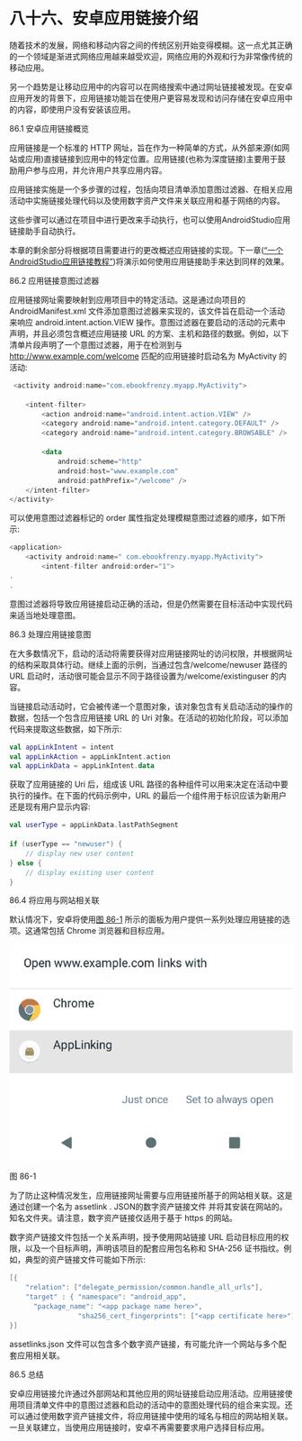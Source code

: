 # 八十六、安卓应用链接介绍

随着技术的发展，网络和移动内容之间的传统区别开始变得模糊。这一点尤其正确的一个领域是渐进式网络应用越来越受欢迎，网络应用的外观和行为非常像传统的移动应用。

另一个趋势是让移动应用中的内容可以在网络搜索中通过网址链接被发现。在安卓应用开发的背景下，应用链接功能旨在使用户更容易发现和访问存储在安卓应用中的内容，即使用户没有安装该应用。

86.1 安卓应用链接概览

应用链接是一个标准的 HTTP 网址，旨在作为一种简单的方式，从外部来源(如网站或应用)直接链接到应用中的特定位置。应用链接(也称为深度链接)主要用于鼓励用户参与应用，并允许用户共享应用内容。

应用链接实施是一个多步骤的过程，包括向项目清单添加意图过滤器、在相关应用活动中实施链接处理代码以及使用数字资产文件来关联应用和基于网络的内容。

这些步骤可以通过在项目中进行更改来手动执行，也可以使用AndroidStudio应用链接助手自动执行。

本章的剩余部分将根据项目需要进行的更改概述应用链接的实现。下一章([“一个AndroidStudio应用链接教程”](87.html#_idTextAnchor1605))将演示如何使用应用链接助手来达到同样的效果。

86.2 应用链接意图过滤器

应用链接网址需要映射到应用项目中的特定活动。这是通过向项目的 AndroidManifest.xml 文件添加意图过滤器来实现的，该文件旨在启动一个活动来响应 android.intent.action.VIEW 操作。意图过滤器在要启动的活动的元素中声明，并且必须包含概述应用链接 URL 的方案、主机和路径的数据。例如，以下清单片段声明了一个意图过滤器，用于在检测到与 http://www.example.com/welcome 匹配的应用链接时启动名为 MyActivity 的活动:

```kt
 <activity android:name="com.ebookfrenzy.myapp.MyActivity">

    <intent-filter>
        <action android:name="android.intent.action.VIEW" />
        <category android:name="android.intent.category.DEFAULT" />
        <category android:name="android.intent.category.BROWSABLE" />

        <data
            android:scheme="http"
            android:host="www.example.com"
            android:pathPrefix="/welcome" />
    </intent-filter>
</activity>
```

可以使用意图过滤器标记的 order 属性指定处理模糊意图过滤器的顺序，如下所示:

```kt
<application>
    <activity android:name=" com.ebookfrenzy.myapp.MyActivity">
        <intent-filter android:order="1">
.
.
```

意图过滤器将导致应用链接启动正确的活动，但是仍然需要在目标活动中实现代码来适当地处理意图。

86.3 处理应用链接意图

在大多数情况下，启动的活动将需要获得对应用链接网址的访问权限，并根据网址的结构采取具体行动。继续上面的示例，当通过包含/welcome/newuser 路径的 URL 启动时，活动很可能会显示不同于路径设置为/welcome/existinguser 的内容。

当链接启动活动时，它会被传递一个意图对象，该对象包含有关启动活动的操作的数据，包括一个包含应用链接 URL 的 Uri 对象。在活动的初始化阶段，可以添加代码来提取这些数据，如下所示:

```kt
val appLinkIntent = intent
val appLinkAction = appLinkIntent.action 
val appLinkData = appLinkIntent.data
```

获取了应用链接的 Uri 后，组成该 URL 路径的各种组件可以用来决定在活动中要执行的操作。在下面的代码示例中，URL 的最后一个组件用于标识应该为新用户还是现有用户显示内容:

```kt
val userType = appLinkData.lastPathSegment

if (userType == "newuser") {
    // display new user content
} else {
    // display existing user content
}
```

86.4 将应用与网站相关联

默认情况下，安卓将使用[图 86-1](#_idTextAnchor1603) 所示的面板为用户提供一系列处理应用链接的选项。这通常包括 Chrome 浏览器和目标应用。

![](img/as_4.1_app_links_chooser.jpg)

图 86-1

为了防止这种情况发生，应用链接网址需要与应用链接所基于的网站相关联。这是通过创建一个名为 assetlink . JSON的数字资产链接文件 并将其安装在网站的。知名文件夹。请注意，数字资产链接仅适用于基于 https 的网站。

数字资产链接文件包括一个关系声明，授予使用网站链接 URL 启动目标应用的权限，以及一个目标声明，声明该项目的配套应用包名称和 SHA-256 证书指纹。例如，典型的资产链接文件可能如下所示:

```kt
[{
    "relation": ["delegate_permission/common.handle_all_urls"],
    "target" : { "namespace": "android_app",
      "package_name": "<app package name here>",
                 "sha256_cert_fingerprints": ["<app certificate here>"] }
}]  
```

assetlinks.json 文件可以包含多个数字资产链接，有可能允许一个网站与多个配套应用相关联。

86.5 总结

安卓应用链接允许通过外部网站和其他应用的网址链接启动应用活动。应用链接使用项目清单文件中的意图过滤器和启动的活动中的意图处理代码的组合来实现。还可以通过使用数字资产链接文件，将应用链接中使用的域名与相应的网站相关联。一旦关联建立，当使用应用链接时，安卓不再需要要求用户选择目标应用。